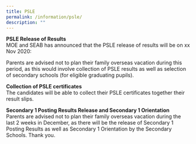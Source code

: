```yaml
---
title: PSLE
permalink: /information/psle/
description: ""
---
```

**PSLE Release of Results**   
MOE and SEAB has announced that the PSLE release of results will be on xx Nov 2020:  
  
Parents are advised not to plan their family overseas vacation during this period, as this would involve collection of PSLE results as well as selection of secondary schools (for eligible graduating pupils).

**Collection of PSLE certificates**   
The candidates will be able to collect their PSLE certificates together their result slips.  

**Secondary 1 Posting Results Release and Secondary 1 Orientation**   
Parents are advised not to plan their family overseas vacation during the last 2 weeks in December, as there will be the release of Secondary 1 Posting Results as well as Secondary 1 Orientation by the Secondary Schools. Thank you.